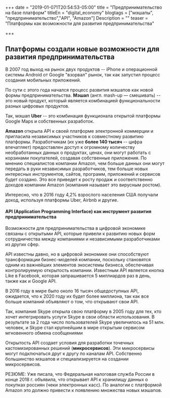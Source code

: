 +++
date = "2019-01-071T20:54:53-05:00"
title = "Предпринимательство на базе платформ"
titleEn = "digital_economy"
blogtags = ["мэшапы", "предпринимательство","API", "Amazon"]
Description = ""
teaser = "Платформы как возможности для развития предпринимательства"

+++
## Платформы создали новые возможности для развития предпринимательства  

В 2007 год выход на рынок двух продуктов -- iPhone и операционной системы Android от Google "взорвал" рынок, так как запустил процесс создания мобильных приложений.

По сути с этого года начался процесс развития мэшапов как новой формы предпринимательства. 
<b>Мэшап</b> (англ. mash-up — смешивать) -- это новый продукт, который является комбинацией функциональности разных цифровых продуктов. 

Так, мэшап <b>Uber</b> -- это комбинация функционала открытой платформы Google Maps и собственных разработок.  

<b>Amazon</b> открыла API к своей платформе электронной коммерции и пригласила независимых  участников к совместному развитию  платформы. 
Разработчикам (их уже <b>более 140 тысяч</b> -- цифра впечатляет) предоставлен доступ к огромному количеству необработанных данных о продуктах, 
ценах, они могут работать с корзинами покупателей, создавая собственные приложения. 
По мнению специалистов компании Amazon, чем больше данных они могут передать в руки независимых разработчиков, тем больше новых интересных инструментов, 
сайтов, программ, приложений и сервисов будет создано. Это все приведет к росту продаж и соответственно доходов компании Amazon (компания называет это вирусным ростом).

Интересно, что в 2016 году 4,2% взрослого населения США получали доход, используя платформы Uber, Airbnb и другие.

#### API (Application Programming Interface) как инструмент развития предпринимательства

Возможности для предпринимательства в цифровой экономике связаны с открытыми API, которые привели к развитию новых форм сотрудничества 
между компаниями и независимыми разработчиками из других сфер. 
 
API известны давно, но в цифровой экономике они способствуют трансформации бизнес-моделей компании, 
поскольку становятся одним из важнейших элементов экосистемы бизнеса, обеспечивая контролируемую открытость компании.
Известным API  является кнопка Like  в Facebook, которая запрашивается 5 миллиардов раз в день, также как и  Google API. 
 
В 2016 году в мире было  около 16 тысяч общедоступных API, ожидается, что к 2020 году их будет более  миллиона, так как все больше компаний объявляют о том, что открывают свои API.
 
Так, компания Skype открыла свою платформу в 2005 году для тех, кто хочет интегрировать услуги Skype в свои области использования. В результате за 2 года число пользователей 
Skype увеличилось на 51 млн. человек, и Skype стал крупнейшим в мире открытым сервисом мгновенного обмена сообщениями
 
Открытость API создает условия для разработки точечных кастомизированных решений (<b>микросервисов</b>). Эти микросервисы могут подключаться друг к другу по каналам  API. 
Собственно большинство мэшапов и специализируется на создании микросервисов. 

РЕЗЮМЕ: Уже писала, что Федеральная налоговая служба России в конце 2018 г. объявила, что открывает API к хранилищу данных о покупках россиян (чеки электронных касс). По аналогии с платформой Amazon 
это должно привести к появлению множества новых мэшапов. 



 

  
  
  
  
  
  
 












	